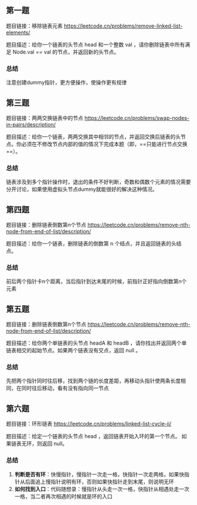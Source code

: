 ## 第一题
题目链接：移除链表元素 https://leetcode.cn/problems/remove-linked-list-elements/

题目描述：给你一个链表的头节点 head 和一个整数 val ，请你删除链表中所有满足 Node.val == val 的节点，并返回新的头节点。

### 总结

注意创建dummy指针，更方便操作，使操作更有规律



## 第三题
题目链接：两两交换链表中的节点 https://leetcode.cn/problems/swap-nodes-in-pairs/description/

题目描述：给你一个链表，两两交换其中相邻的节点，并返回交换后链表的头节点。你必须在不修改节点内部的值的情况下完成本题（即，==只能进行节点交换==）。

### 总结

链表涉及到多个指针操作时，退出的条件不好判断，奇数和偶数个元素的情况需要分开讨论，如果使用虚拟头节点dummy就能很好的解决这种情况。



## 第四题
题目链接：删除链表倒数第n个节点  https://leetcode.cn/problems/remove-nth-node-from-end-of-list/description/

题目描述：给你一个链表，删除链表的倒数第 n 个结点，并且返回链表的头结点。

### 总结

前后两个指针卡n个距离，当后指针到达末尾的时候，前指针正好指向倒数第n个元素



## 第五题
题目链接：删除链表倒数第n个节点  https://leetcode.cn/problems/remove-nth-node-from-end-of-list/description/

题目描述：给你两个单链表的头节点 headA 和 headB ，请你找出并返回两个单链表相交的起始节点。如果两个链表没有交点，返回 null 。

### 总结

先把两个指针同时往后移，找到两个链的长度差距，再移动头指针使两条长度相同，在同时往后移动，看有没有指向同一节点



## 第六题
题目链接：环形链表 https://leetcode.cn/problems/linked-list-cycle-ii/

题目描述：给定一个链表的头节点 head ，返回链表开始入环的第一个节点。 如果链表无环，则返回 null。

### 总结

1. **判断是否有环**：快慢指针，慢指针一次走一格，快指针一次走两格，如果快指针从后面追上慢指针说明有环，否则如果快指针走到末尾，则说明无环
2. **如何找到入口**：代码随想录：慢指针从头走一次一格，快指针从相遇处走一次一格，当二者再次相遇的时候就是环的入口